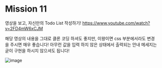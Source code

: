 # Mission 11
영상을 보고, 자신만의 Todo List 작성하기!
https://www.youtube.com/watch?v=2FD4mW6xCJM

해당 영상의 내용을 그대로 클론 코딩 하셔도 좋지만, 이왕이면 css 부분에서라도 변경을 주시면 매우 좋습니다!
아무런 값을 입력 하지 않은 상태에서 출력되는 안내 메세지는 굳이 구현을 하시지 않으셔도 됩니다!


![image](https://user-images.githubusercontent.com/78632299/179273242-0fcaf816-8afc-4c5c-a7cb-23ef8d17b94b.png)
